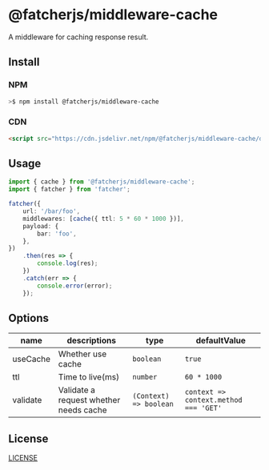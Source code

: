 # @fatcherjs/middleware-cache

A middleware for caching response result.

## Install

### NPM

```bash
>$ npm install @fatcherjs/middleware-cache
```

### CDN

```html
<script src="https://cdn.jsdelivr.net/npm/@fatcherjs/middleware-cache/dist/index.min.js"></script>
```

## Usage

```ts
import { cache } from '@fatcherjs/middleware-cache';
import { fatcher } from 'fatcher';

fatcher({
    url: '/bar/foo',
    middlewares: [cache({ ttl: 5 * 60 * 1000 })],
    payload: {
        bar: 'foo',
    },
})
    .then(res => {
        console.log(res);
    })
    .catch(err => {
        console.error(error);
    });
```

## Options

| name     | descriptions                           | type                   | defaultValue                          |
| -------- | -------------------------------------- | ---------------------- | ------------------------------------- |
| useCache | Whether use cache                      | `boolean`              | `true`                                |
| ttl      | Time to live(ms)                       | `number`               | `60 * 1000`                           |
| validate | Validate a request whether needs cache | `(Context) => boolean` | `context => context.method === 'GET'` |

## License

[LICENSE](../../LICENSE)
